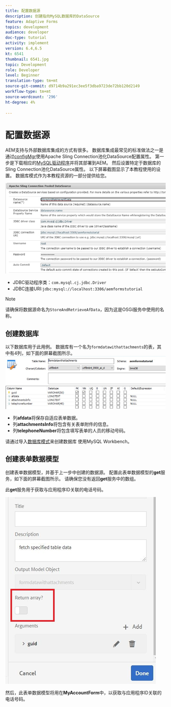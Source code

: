 ```yaml
---
title: 配置数据源
description: 创建指向MySQL数据库的DataSource
feature: Adaptive Forms
topics: development
audience: developer
doc-type: tutorial
activity: implement
version: 6.4,6.5
kt: 6541
thumbnail: 6541.jpg
topic: Development
role: Developer
level: Beginner
translation-type: tm+mt
source-git-commit: d9714b9a291ec3ee5f3dba9723de72bb120d2149
workflow-type: tm+mt
source-wordcount: '296'
ht-degree: 4%

---
```



# 配置数据源

AEM支持与外部数据库集成的方式有很多。 数据库集成最常见的标准做法之一是通过[configMgr](http://localhost:4502/system/console/configMgr)使用Apache Sling Connection池化DataSource配置属性。
第一步是下载相应的[MySQL驱动程序](https://mvnrepository.com/artifact/mysql/mysql-connector-java)并将其部署到AEM。
然后设置特定于数据库的Sling Connection池化DataSource属性。 以下屏幕截图显示了本教程使用的设置。 数据库模式作为本教程资源的一部分提供给您。

![数据源](assets/data-source.JPG)


* JDBC驱动程序类：`com.mysql.cj.jdbc.Driver`
* JDBC连接URI:`jdbc:mysql://localhost:3306/aemformstutorial`

>[!NOTE]
>请确保将数据源命名为`StoreAndRetrieveAfData`，因为这是OSGi服务中使用的名称。


## 创建数据库


以下数据库用于此用例。 数据库有一个名为`formdatawithattachments`的表，其中有4列，如下面的屏幕截图所示。
![数据库](assets/table-schema.JPG)

* 列&#x200B;**afdata**&#x200B;将保存自适应表单数据。
* 列&#x200B;**attachmentsInfo**&#x200B;将包含有关表单附件的信息。
* 列&#x200B;**telephoneNumber**&#x200B;将包含填写表单的人员的移动号码。

请通过导入[数据库模式](assets/data-base-schema.sql)来创建数据库
使用MySQL Workbench。

## 创建表单数据模型

创建表单数据模型，并基于上一步中创建的数据源。
配置此表单数据模型的**get**服务，如下面的屏幕截图所示。
请确保您没有返回**get**&#x200B;服务中的数组。

此&#x200B;**get**&#x200B;服务用于获取与应用程序ID关联的电话号码。

![get-service](assets/get-service.JPG)

然后，此表单数据模型将用在&#x200B;**MyAccountForm**&#x200B;中，以获取与应用程序ID关联的电话号码。

